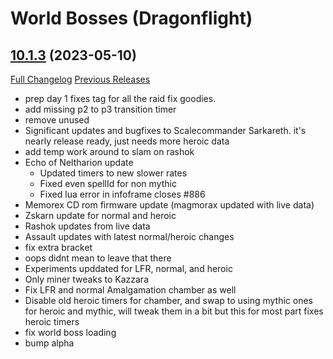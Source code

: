 # <DBM> World Bosses (Dragonflight)

## [10.1.3](https://github.com/DeadlyBossMods/DBM-Retail/tree/10.1.3) (2023-05-10)
[Full Changelog](https://github.com/DeadlyBossMods/DBM-Retail/compare/10.1.2...10.1.3) [Previous Releases](https://github.com/DeadlyBossMods/DBM-Retail/releases)

- prep day 1 fixes tag for all the raid fix goodies.  
- add missing p2 to p3 transition timer  
- remove unused  
- Significant updates and bugfixes to Scalecommander Sarkareth. it's nearly release ready, just needs more heroic data  
- add temp work around to slam on rashok  
- Echo of Neltharion update  
     - Updated timers to new slower rates  
     - Fixed even spellId for non mythic  
     - Fixed lua error in infoframe closes #886  
- Memorex CD rom firmware update (magmorax updated with live data)  
- Zskarn update for normal and heroic  
- Rashok updates from live data  
- Assault updates with latest normal/heroic changes  
- fix extra bracket  
- oops didnt mean to leave that there  
- Experiments upddated for LFR, normal, and heroic  
- Only miner tweaks to Kazzara  
- Fix LFR and normal Amalgamation chamber as well  
- Disable old heroic timers for chamber, and swap to using mythic ones for heroic and mythic, will tweak them in a bit but this for most part fixes heroic timers  
- fix world boss loading  
- bump alpha  
